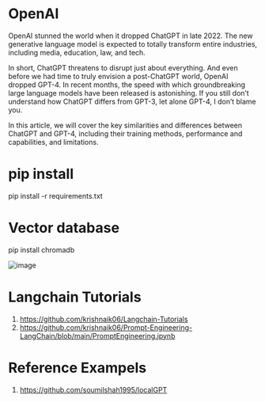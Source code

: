 # OpenAI

OpenAI stunned the world when it dropped ChatGPT in late 2022. The new generative language model is expected to totally transform entire industries, including media, education, law, and tech. 

In short, ChatGPT threatens to disrupt just about everything. And even before we had time to truly envision a post-ChatGPT world, OpenAI dropped GPT-4.
In recent months, the speed with which groundbreaking large language models have been released is astonishing. If you still don’t understand how ChatGPT differs from GPT-3, let alone GPT-4, I don’t blame you.

In this article, we will cover the key similarities and differences between ChatGPT and GPT-4, including their training methods, performance and capabilities, and limitations.

# pip install
pip install -r requirements.txt

# Vector database
pip install chromadb

![image](https://github.com/anjijava16/OpenAI/assets/5849522/432b61f5-2242-49ed-9e52-0a2587079645)


#  Langchain Tutorials
1. https://github.com/krishnaik06/Langchain-Tutorials
2. https://github.com/krishnaik06/Prompt-Engineering-LangChain/blob/main/PromptEngineering.ipynb

   
# Reference Exampels
1. https://github.com/soumilshah1995/localGPT
